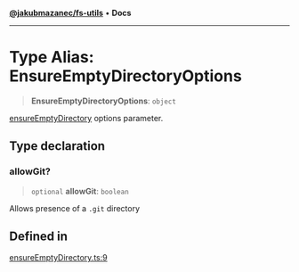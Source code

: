 [**@jakubmazanec/fs-utils**](../README.md) • **Docs**

---

# Type Alias: EnsureEmptyDirectoryOptions

> **EnsureEmptyDirectoryOptions**: `object`

[ensureEmptyDirectory](../functions/ensureEmptyDirectory.md) options parameter.

## Type declaration

### allowGit?

> `optional` **allowGit**: `boolean`

Allows presence of a `.git` directory

## Defined in

[ensureEmptyDirectory.ts:9](https://github.com/jakubmazanec/tools/blob/1c4f0471e4ca7ee64c14124101a8ac795175e9bf/packages/fs-utils/source/ensureEmptyDirectory.ts#L9)
